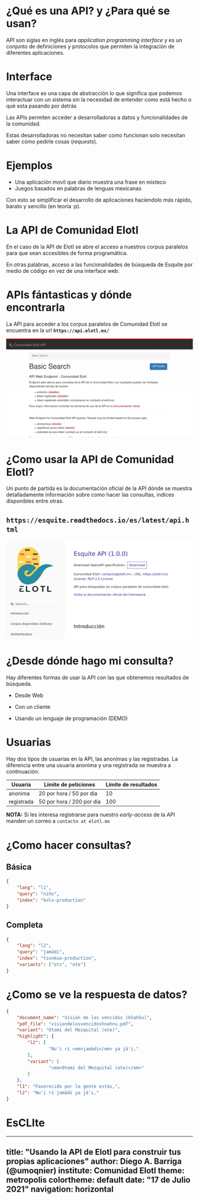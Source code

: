 # ¿Qué es una API? y ¿Para qué se usan?

API son siglas en inglés para *application programming interface* y es
un conjunto de definiciones y protocolos que permiten la integración de
diferentes aplicaciones.

# Interface

Una interface es una capa de abstracción lo que significa que podemos
interactuar con un sistema sin la necesidad de entender como está hecho o qué
esta pasando por detrás

Las APIs permiten acceder a desarrolladoras a datos y funcionalidades de la
comunidad.

Estas desarrolladoras no necesitan saber como funcionan solo necesitan saber
cómo pedirle cosas (*requests*).

# Ejemplos

* Una aplicación movil que diario muestra una frase en mixteco
* Juegos basados en palabras de lenguas mexicanas

Con esto se simplificar el desarrollo de aplicaciones haciendolo más rápido,
barato y sencillo (en teoría :p). 

# La API de Comunidad Elotl 

En el caso de la API de Elotl se abre el acceso a nuestros corpus paralelos
para que sean accesibles de forma programática. 

En otras palabras, acceso a las funcionalidades de búsqueda de Esquite por
medio de código en vez de una interface web.

# APIs fántasticas y dónde encontrarla

La API para acceder a los corpus paralelos de Comunidad Elotl se encuentra en
la url **`https://api.elotl.mx/`**

![Vista web de la API](img/api-web.png "opt title")

# ¿Como usar la API de Comunidad Elotl?

Un punto de partida es la documentación oficial de la API dónde se
muestra detalladamente información sobre como hacer las consultas, indices
disponibles entre otras.

## `https://esquite.readthedocs.io/es/latest/api.html`

![Documentación de la API](img/api-docs.png "opt title")

# ¿Desde dónde hago mi consulta?

Hay diferentes formas de usar la API con las que obtenemos resultados de
búsqueda.

* Desde Web

* Con un cliente

* Usando un lenguaje de programación (DEMO)

# Usuarias

Hay dos tipos de usuarias en la API, las anonimas y las registradas. La
diferencia entre una usuaria anonima y una registrada se muestra a continuación:


| Usuaria | Límite de peticiones | Límite de resultados |
|---------|----------------------|----------------------|
| anonima | 20 por hora / 50 por día | 10 |
| registrada| 50 por hora / 200 por día | 100 |

**NOTA:** Si les interesa registrarse para nuestro *early-access* de la API manden un
correo a `contacto at elotl.mx`

# ¿Como hacer consultas?

## Básica

```json
{
	"lang": "l1",
	"query": "niño",
	"index": "kolo-production"
}
```

## Completa


```json
{
	"lang": "l2",
	"query": "jamädi",
	"index": "tsunkua-production",
	"variants": ["ots", "ote"]
}
```

# ¿Como se ve la respuesta de datos?

```json
{
	"document_name": "Visión de los vencidos (hñahñu)",
	"pdf_file": "visiondelosvencidoshnahnu.pdf",
	"variant": "Otomí del Mezquital (ote)",
	"highlight": {
		"l2": [
				"Nu'i ri <em>jamädi</em> ya jä'i,"
		],
		"variant": [
				"<em>Otomí del Mezquital (ote)</em>"
		]
	},
	"l1": "Favorecido por la gente estás,",
	"l2": "Nu'i ri jamädi ya jä'i,"
}
```

# EsCLIte



---
title: "Usando la API de Elotl para construir tus propias aplicaciones"
author: Diego A. Barriga (@umoqnier)
institute: Comunidad Elotl
theme: metropolis
colortheme: default 
date: "17 de Julio 2021"
navigation: horizontal
---
